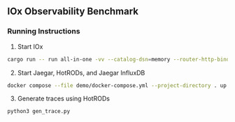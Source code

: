 ## IOx Observability Benchmark

### Running Instructions


1. Start IOx
```bash
cargo run -- run all-in-one -vv --catalog-dsn=memory --router-http-bind=0.0.0.0:8080 --querier-grpc-bind=0.0.0.0:8082
```

2. Start Jaegar, HotRODs, and Jaegar InfluxDB
```bash
docker compose --file demo/docker-compose.yml --project-directory . up --abort-on-container-exit --remove-orphans
```

3. Generate traces using HotRODs
```bash
python3 gen_trace.py
```


